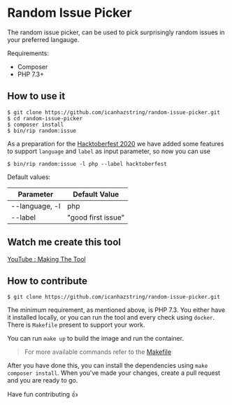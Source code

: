 # Random Issue Picker

The random issue picker, can be used to pick surprisingly random issues in your preferred langauge.

Requirements:
* Composer
* PHP 7.3+

## How to use it

```shell
$ git clone https://github.com/icanhazstring/random-issue-picker.git
$ cd random-issue-picker
$ composer install
$ bin/rip random:issue
```

As a preparation for the [Hacktoberfest 2020](https://hacktoberfest.digitalocean.com) we have added some features to support `language` and `label` as input parameter, so now you can use

```shell
$ bin/rip random:issue -l php --label hacktoberfest
```

Default values:

| Parameter        |  Default Value       |
|------------------|----------------------|
| --language, -l   | php                  |
| --label          | "good first issue"   |

## Watch me create this tool
[YouTube : Making The Tool](https://www.youtube.com/watch?v=QRf4CQxpznM)

## How to contribute

```shell
$ git clone https://github.com/icanhazstring/random-issue-picker.git
```

The minimum requirement, as mentioned above, is PHP 7.3. You either have it installed locally, or you can
run the tool and every check using `docker`. There is `Makefile` present to support your work.

You can run `make up` to build the image and run the container.
> For more available commands refer to the [Makefile](Makefile)

After you have done this, you can install the dependencies using `make composer install`.
When you've made your changes, create a pull request and you are ready to go.

Have fun contributing :+1:

